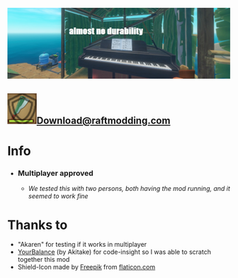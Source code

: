 ![banner.jpg](./almost-no-durability/banner.jpg?raw=true)

## [![icon.png](./almost-no-durability/icon.png?raw=true)Download@raftmodding.com](https://www.raftmodding.com/mods/almost-no-durability)

# Info
- ### Multiplayer approved
  - _We tested this with two persons, both having the mod running, and it seemed to work fine_

# Thanks to
- "Akaren" for testing if it works in multiplayer 
- [YourBalance](https://www.raftmodding.com/mods/yourbalance) (by Akitake) for code-insight so I was able to scratch together this mod
- Shield-Icon made by [Freepik](https://www.flaticon.com/authors/freepik) from [flaticon.com](https://www.flaticon.com/)
